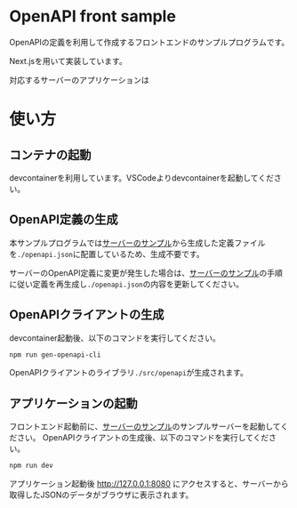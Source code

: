 # OpenAPI front sample

OpenAPIの定義を利用して作成するフロントエンドのサンプルプログラムです。

Next.jsを用いて実装しています。

対応するサーバーのアプリケーションは

# 使い方

## コンテナの起動

devcontainerを利用しています。VSCodeよりdevcontainerを起動してください。

## OpenAPI定義の生成
本サンプルプログラムでは[サーバーのサンプル](https://todo)から生成した定義ファイルを`./openapi.json`に配置しているため、生成不要です。

サーバーのOpenAPI定義に変更が発生した場合は、[サーバーのサンプル](https://todo)の手順に従い定義を再生成し`./openapi.json`の内容を更新してください。

## OpenAPIクライアントの生成

devcontainer起動後、以下のコマンドを実行してください。

```bash
npm run gen-openapi-cli
```
OpenAPIクライアントのライブラリ`./src/openapi`が生成されます。

## アプリケーションの起動

フロントエンド起動前に、[サーバーのサンプル](https://todo)のサンプルサーバーを起動してください。
OpenAPIクライアントの生成後、以下のコマンドを実行してください。

```bash
npm run dev
```
アプリケーション起動後 http://127.0.0.1:8080 にアクセスすると、サーバーから取得したJSONのデータがブラウザに表示されます。
